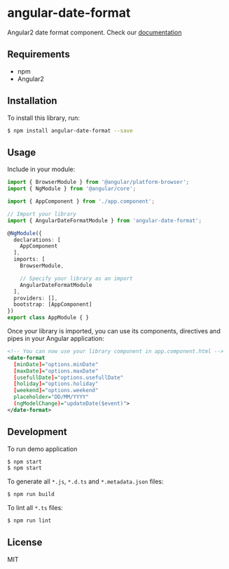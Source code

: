 # angular-date-format 

Angular2 date format component. Check our [documentation](https://gorilainvest.github.io/angular-date-format/)

## Requirements

- npm
- Angular2

## Installation

To install this library, run:

```bash
$ npm install angular-date-format --save
```

## Usage

Include in your module:

```typescript
import { BrowserModule } from '@angular/platform-browser';
import { NgModule } from '@angular/core';

import { AppComponent } from './app.component';

// Import your library
import { AngularDateFormatModule } from 'angular-date-format';

@NgModule({
  declarations: [
    AppComponent
  ],
  imports: [
    BrowserModule,

    // Specify your library as an import
    AngularDateFormatModule
  ],
  providers: [],
  bootstrap: [AppComponent]
})
export class AppModule { }
```

Once your library is imported, you can use its components, directives and pipes in your Angular application:

```xml
<!-- You can now use your library component in app.component.html -->
<date-format
  [minDate]="options.minDate"
  [maxDate]="options.maxDate"
  [usefullDate]="options.usefullDate"
  [holiday]="options.holiday"
  [weekend]="options.weekend"
  placeholder="DD/MM/YYYY"
  (ngModelChange)="updateDate($event)">
</date-format>
```

## Development

To run demo application
```bash
$ npm start
$ npm start
```

To generate all `*.js`, `*.d.ts` and `*.metadata.json` files:

```bash
$ npm run build
```

To lint all `*.ts` files:

```bash
$ npm run lint
```

## License

MIT
